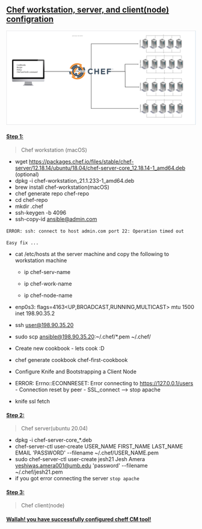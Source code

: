 ## [Chef workstation, server, and client(node) configration](https://github.com/simulationpoint)
![chef](./src/chef/1.png)

#### [Step 1:](https://github.com/simulationpoint/cheff-ws-server-node/edit/main/README.md)

> Chef workstation (macOS)

*  wget https://packages.chef.io/files/stable/chef-server/12.18.14/ubuntu/18.04/chef-server-core_12.18.14-1_amd64.deb (optional)
* dpkg -i chef-workstation_21.1.233-1_amd64.deb
* brew install chef-workstation(macOS)
* chef generate repo chef-repo
* cd chef-repo
* mkdir .chef
* ssh-keygen -b 4096
* ssh-copy-id ansible@admin.com

`ERROR: ssh: connect to host admin.com port 22: Operation timed out`

`Easy fix ...`

* cat /etc/hosts at the server machine and copy the following to workstation machine

	*  ip chef-serv-name
	
	*  ip chef-work-name
	
	*  ip chef-node-name
* enp0s3: flags=4163<UP,BROADCAST,RUNNING,MULTICAST>  mtu 1500
        inet 198.90.35.2
* ssh user@198.90.35.20
* sudo scp ansible@198.90.35.20:~/.chef/*.pem ~/.chef/

* Create new cookbook - lets cook :D
* chef generate cookbook chef-first-cookbook
* Configure Knife and Bootstrapping a Client Node
* ERROR: Errno::ECONNRESET: Error connecting to https://127.0.0.1/users - Connection reset by 	peer - SSL_connect --> stop apache
   
   
   
   
   
   
* knife ssl fetch

#### [Step 2:](https://github.com/simulationpoint/cheff-ws-server-node/edit/main/README.md)
> Chef server(ubuntu 20.04)

* dpkg -i chef-server-core_*.deb
* chef-server-ctl user-create USER_NAME FIRST_NAME LAST_NAME EMAIL 'PASSWORD' --filename 	~/.chef/USER_NAME.pem
* sudo chef-server-ctl user-create jesh21 Jesh Amera yeshiwas.amera001@umb.edu 'password' --filename ~/.chef/jesh21.pem
* if you got error connecting the server `stop apache`


#### [Step 3:](https://github.com/simulationpoint/cheff-ws-server-node/edit/main/README.md)
> Chef client(node)



#### [Wallah! you have successfully configured cheff CM tool!](https://github.com/simulationpoint)

